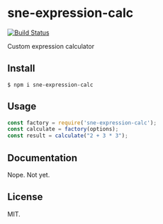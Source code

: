 # sne-expression-calc

[![Build Status](https://travis-ci.org/SoNiceElijah/sne-expression-calc.svg?branch=main)](https://travis-ci.org/SoNiceElijah/sne-expression-calc)

Custom expression calculator

## Install

```shell
$ npm i sne-expression-calc
```

## Usage

```js
const factory = require('sne-expression-calc'); 
const calculate = factory(options);
const result = calculate("2 + 3 * 3");
```

## Documentation

Nope. Not yet.

## License

MIT.
